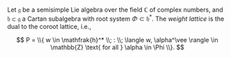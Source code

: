 Let $\mathfrak{g}$ be a semisimple Lie algebra over the field $\mathbb{C}$ of complex numbers, and $\mathfrak{h} \subset \mathfrak{g}$ a Cartan subalgebra with root system $\Phi \subset \mathfrak{h}^*$. The *weight lattice* is the dual to the coroot lattice, i.e.,

$$
P = \\{ w \in \mathfrak{h}^* \\; : \\; \langle w, \alpha^\vee \rangle \in \mathbb{Z} \text{ for all } \alpha \in \Phi \\}.
$$
